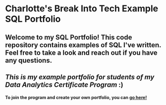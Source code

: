 # Charlotte's Break Into Tech Example SQL Portfolio

## Welcome to my SQL Portfolio! This code repository contains examples of SQL I've written. Feel free to take a look and reach out if you have any questions.

## *This is my example portfolio for students of my Data Analytics Certificate Program* :)

#### To join the program and create your own portfolio, you can [go here!](https://howtobreakintotech.com/data-analytics-certificate-program/)
